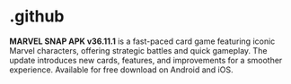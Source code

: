 # .github
**MARVEL SNAP APK v36.11.1** is a fast-paced card game featuring iconic Marvel characters, offering strategic battles and quick gameplay. The update introduces new cards, features, and improvements for a smoother experience. Available for free download on Android and iOS.
